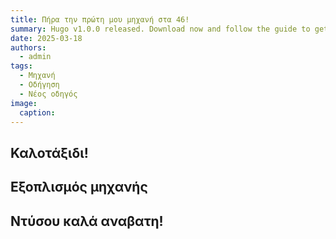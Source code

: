 ```yaml
---
title: Πήρα την πρώτη μου μηχανή στα 46!
summary: Hugo v1.0.0 released. Download now and follow the guide to get started in 5 minutes!
date: 2025-03-18
authors:
  - admin
tags:
  - Μηχανή
  - Οδήγηση
  - Νέος οδηγός
image:
  caption: 
---
```




## Καλοτάξιδι!



## Εξοπλισμός μηχανής



## Ντύσου καλά αναβατη!


